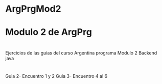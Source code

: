 # ArgPrgMod2
# Modulo 2 de ArgPrg
# 
 Ejercicios de las guias del curso Argentina programa
 Modulo 2
 Backend java
#
 Guia 2- Encuentro 1 y 2
 Guia 3- Encuentro 4 al 6
#
#
